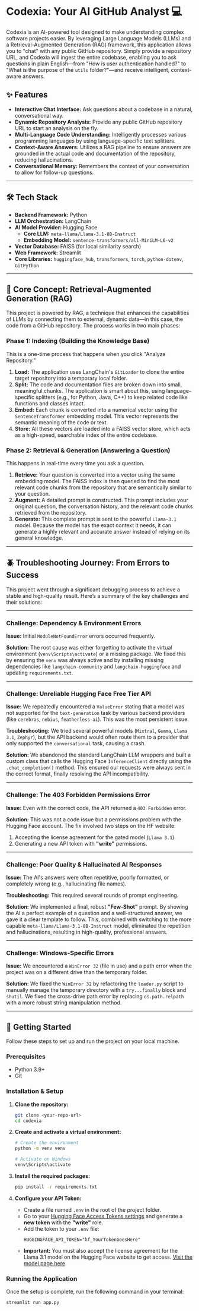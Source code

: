 # Codexia: Your AI GitHub Analyst 💻

Codexia is an AI-powered tool designed to make understanding complex software projects easier. By leveraging Large Language Models (LLMs) and a Retrieval-Augmented Generation (RAG) framework, this application allows you to "chat" with any public GitHub repository. Simply provide a repository URL, and Codexia will ingest the entire codebase, enabling you to ask questions in plain English—from "How is user authentication handled?" to "What is the purpose of the `utils` folder?"—and receive intelligent, context-aware answers.

## ✨ Features


* **Interactive Chat Interface:** Ask questions about a codebase in a natural, conversational way.
* **Dynamic Repository Analysis:** Provide any public GitHub repository URL to start an analysis on the fly.
* **Multi-Language Code Understanding:** Intelligently processes various programming languages by using language-specific text splitters.
* **Context-Aware Answers:** Utilizes a RAG pipeline to ensure answers are grounded in the actual code and documentation of the repository, reducing hallucinations.
* **Conversational Memory:** Remembers the context of your conversation to allow for follow-up questions.

---

## 🛠️ Tech Stack

* **Backend Framework:** Python
* **LLM Orchestration:** LangChain
* **AI Model Provider:** Hugging Face
    * **Core LLM:** `meta-llama/Llama-3.1-8B-Instruct`
    * **Embedding Model:** `sentence-transformers/all-MiniLM-L6-v2`
* **Vector Database:** FAISS (for local similarity search)
* **Web Framework:** Streamlit
* **Core Libraries:** `huggingface_hub`, `transformers`, `torch`, `python-dotenv`, `GitPython`

---

## 🧠 Core Concept: Retrieval-Augmented Generation (RAG)

This project is powered by RAG, a technique that enhances the capabilities of LLMs by connecting them to external, dynamic data—in this case, the code from a GitHub repository. The process works in two main phases:

### Phase 1: Indexing (Building the Knowledge Base)

This is a one-time process that happens when you click "Analyze Repository."

1.  **Load:** The application uses LangChain's `GitLoader` to clone the entire target repository into a temporary local folder.
2.  **Split:** The code and documentation files are broken down into small, meaningful chunks. The application is smart about this, using language-specific splitters (e.g., for Python, Java, C++) to keep related code like functions and classes intact.
3.  **Embed:** Each chunk is converted into a numerical vector using the `SentenceTransformer` embedding model. This vector represents the semantic meaning of the code or text.
4.  **Store:** All these vectors are loaded into a FAISS vector store, which acts as a high-speed, searchable index of the entire codebase.

### Phase 2: Retrieval & Generation (Answering a Question)

This happens in real-time every time you ask a question.

1.  **Retrieve:** Your question is converted into a vector using the same embedding model. The FAISS index is then queried to find the most relevant code chunks from the repository that are semantically similar to your question.
2.  **Augment:** A detailed prompt is constructed. This prompt includes your original question, the conversation history, and the relevant code chunks retrieved from the repository.
3.  **Generate:** This complete prompt is sent to the powerful `Llama-3.1` model. Because the model has the exact context it needs, it can generate a highly relevant and accurate answer instead of relying on its general knowledge.

---

## 🪲 Troubleshooting Journey: From Errors to Success
This project went through a significant debugging process to achieve a stable and high-quality result. Here’s a summary of the key challenges and their solutions:

***

### Challenge: Dependency & Environment Errors

**Issue:** Initial `ModuleNotFoundError` errors occurred frequently.

**Solution:** The root cause was either forgetting to activate the virtual environment (`venv\Scripts\activate`) or a missing package. We fixed this by ensuring the `venv` was always active and by installing missing dependencies like `langchain-community` and `langchain-huggingface` and updating `requirements.txt`.

***

### Challenge: Unreliable Hugging Face Free Tier API

**Issue:** We repeatedly encountered a `ValueError` stating that a model was not supported for the `text-generation` task by various backend providers (like `cerebras`, `nebius`, `featherless-ai`). This was the most persistent issue.

**Troubleshooting:** We tried several powerful models (`Mixtral`, `Gemma`, `Llama 3.1`, `Zephyr`), but the API backend would often route them to a provider that only supported the `conversational` task, causing a crash.

**Solution:** We abandoned the standard LangChain LLM wrappers and built a custom class that calls the Hugging Face `InferenceClient` directly using the `.chat_completion()` method. This ensured our requests were always sent in the correct format, finally resolving the API incompatibility.

***

### Challenge: The 403 Forbidden Permissions Error

**Issue:** Even with the correct code, the API returned a `403 Forbidden` error.

**Solution:** This was not a code issue but a permissions problem with the Hugging Face account. The fix involved two steps on the HF website:
1.  Accepting the license agreement for the gated model (`Llama 3.1`).
2.  Generating a new API token with **"write"** permissions.

***

### Challenge: Poor Quality & Hallucinated AI Responses

**Issue:** The AI's answers were often repetitive, poorly formatted, or completely wrong (e.g., hallucinating file names).

**Troubleshooting:** This required several rounds of prompt engineering.

**Solution:** We implemented a final, robust **"Few-Shot"** prompt. By showing the AI a perfect example of a question and a well-structured answer, we gave it a clear template to follow. This, combined with switching to the more capable `meta-llama/Llama-3.1-8B-Instruct` model, eliminated the repetition and hallucinations, resulting in high-quality, professional answers.

***

### Challenge: Windows-Specific Errors

**Issue:** We encountered a `WinError 32` (file in use) and a path error when the project was on a different drive than the temporary folder.

**Solution:** We fixed the `WinError 32` by refactoring the `loader.py` script to manually manage the temporary directory with a `try...finally` block and `shutil`. We fixed the cross-drive path error by replacing `os.path.relpath` with a more robust string manipulation method.

---

## 🚀 Getting Started

Follow these steps to set up and run the project on your local machine.

### Prerequisites

* Python 3.9+
* Git

### Installation & Setup

1.  **Clone the repository:**
    ```bash
    git clone <your-repo-url>
    cd codexia
    ```

2.  **Create and activate a virtual environment:**
    ```bash
    # Create the environment
    python -m venv venv

    # Activate on Windows
    venv\Scripts\activate
    ```

3.  **Install the required packages:**
    ```bash
    pip install -r requirements.txt
    ```

4.  **Configure your API Token:**
    * Create a file named `.env` in the root of the project folder.
    * Go to your [Hugging Face Access Tokens settings](https://huggingface.co/settings/tokens) and generate a **new token** with the **"write"** role.
    * Add the token to your `.env` file:
        ```env
        HUGGINGFACE_API_TOKEN="hf_YourTokenGoesHere"
        ```
    * **Important:** You must also accept the license agreement for the Llama 3.1 model on the Hugging Face website to get access. [Visit the model page here](https://huggingface.co/meta-llama/Llama-3.1-8B-Instruct).

### Running the Application

Once the setup is complete, run the following command in your terminal:

```bash
streamlit run app.py


